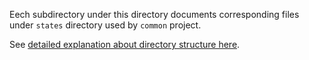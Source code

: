 
Eech subdirectory under this directory documents corresponding files
under `states` directory used by `common` project.                                                               
                                                                                
See [detailed explanation about directory structure here](docs/states/readme.md).
                                                                                

